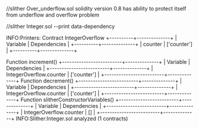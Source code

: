 //slither Over_underflow.sol
solidity version 0.8 has ability to protect itself from underflow and overflow problem

//slither Integer.sol --print data-dependency

INFO:Printers:
Contract IntegerOverflow
+----------+--------------+
| Variable | Dependencies |
+----------+--------------+
| counter  |  ['counter'] |
+----------+--------------+

Function increment()
+-------------------------+--------------+
| Variable                | Dependencies |
+-------------------------+--------------+
| IntegerOverflow.counter |  ['counter'] |
+-------------------------+--------------+
Function decrement()
+-------------------------+--------------+
| Variable                | Dependencies |
+-------------------------+--------------+
| IntegerOverflow.counter |  ['counter'] |
+-------------------------+--------------+
Function slitherConstructorVariables()
+-------------------------+--------------+
| Variable                | Dependencies |
+-------------------------+--------------+
| IntegerOverflow.counter |           [] |
+-------------------------+--------------+
INFO:Slither:Integer.sol analyzed (1 contracts)
